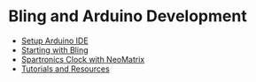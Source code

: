 # Bling and Arduino Development

- [Setup Arduino IDE](./toolkit.md)
- [Starting with Bling](./bling.md)
- [Spartronics Clock with NeoMatrix](./clock-neomatrix.md)
- [Tutorials and Resources](./resources.md)

